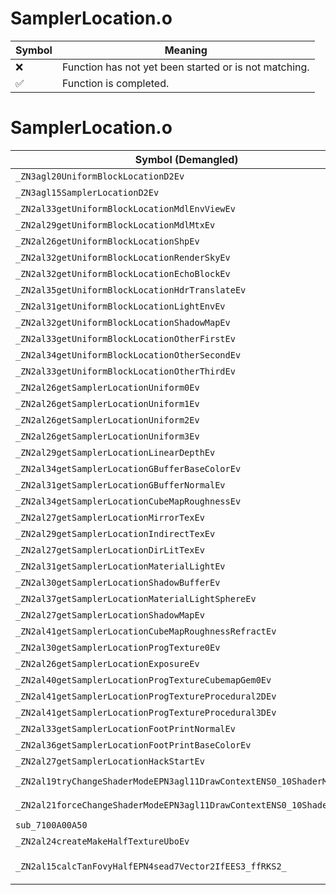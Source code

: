 # SamplerLocation.o
| Symbol | Meaning 
| ------------- | ------------- 
| :x: | Function has not yet been started or is not matching. 
| :white_check_mark: | Function is completed. 


# SamplerLocation.o
| Symbol (Demangled) | Symbol (Mangled) | Decompiled? |
| ------------- |  ------------- | ------------- |
| `_ZN3agl20UniformBlockLocationD2Ev` | `agl::UniformBlockLocation::~UniformBlockLocation()` | :white_check_mark: |
| `_ZN3agl15SamplerLocationD2Ev` | `agl::SamplerLocation::~SamplerLocation()` | :white_check_mark: |
| `_ZN2al33getUniformBlockLocationMdlEnvViewEv` | `al::getUniformBlockLocationMdlEnvView(void)` | :white_check_mark: |
| `_ZN2al29getUniformBlockLocationMdlMtxEv` | `al::getUniformBlockLocationMdlMtx(void)` | :white_check_mark: |
| `_ZN2al26getUniformBlockLocationShpEv` | `al::getUniformBlockLocationShp(void)` | :white_check_mark: |
| `_ZN2al32getUniformBlockLocationRenderSkyEv` | `al::getUniformBlockLocationRenderSky(void)` | :white_check_mark: |
| `_ZN2al32getUniformBlockLocationEchoBlockEv` | `al::getUniformBlockLocationEchoBlock(void)` | :white_check_mark: |
| `_ZN2al35getUniformBlockLocationHdrTranslateEv` | `al::getUniformBlockLocationHdrTranslate(void)` | :white_check_mark: |
| `_ZN2al31getUniformBlockLocationLightEnvEv` | `al::getUniformBlockLocationLightEnv(void)` | :white_check_mark: |
| `_ZN2al32getUniformBlockLocationShadowMapEv` | `al::getUniformBlockLocationShadowMap(void)` | :white_check_mark: |
| `_ZN2al33getUniformBlockLocationOtherFirstEv` | `al::getUniformBlockLocationOtherFirst(void)` | :white_check_mark: |
| `_ZN2al34getUniformBlockLocationOtherSecondEv` | `al::getUniformBlockLocationOtherSecond(void)` | :white_check_mark: |
| `_ZN2al33getUniformBlockLocationOtherThirdEv` | `al::getUniformBlockLocationOtherThird(void)` | :white_check_mark: |
| `_ZN2al26getSamplerLocationUniform0Ev` | `al::getSamplerLocationUniform0(void)` | :white_check_mark: |
| `_ZN2al26getSamplerLocationUniform1Ev` | `al::getSamplerLocationUniform1(void)` | :white_check_mark: |
| `_ZN2al26getSamplerLocationUniform2Ev` | `al::getSamplerLocationUniform2(void)` | :white_check_mark: |
| `_ZN2al26getSamplerLocationUniform3Ev` | `al::getSamplerLocationUniform3(void)` | :white_check_mark: |
| `_ZN2al29getSamplerLocationLinearDepthEv` | `al::getSamplerLocationLinearDepth(void)` | :white_check_mark: |
| `_ZN2al34getSamplerLocationGBufferBaseColorEv` | `al::getSamplerLocationGBufferBaseColor(void)` | :white_check_mark: |
| `_ZN2al31getSamplerLocationGBufferNormalEv` | `al::getSamplerLocationGBufferNormal(void)` | :white_check_mark: |
| `_ZN2al34getSamplerLocationCubeMapRoughnessEv` | `al::getSamplerLocationCubeMapRoughness(void)` | :white_check_mark: |
| `_ZN2al27getSamplerLocationMirrorTexEv` | `al::getSamplerLocationMirrorTex(void)` | :white_check_mark: |
| `_ZN2al29getSamplerLocationIndirectTexEv` | `al::getSamplerLocationIndirectTex(void)` | :white_check_mark: |
| `_ZN2al27getSamplerLocationDirLitTexEv` | `al::getSamplerLocationDirLitTex(void)` | :white_check_mark: |
| `_ZN2al31getSamplerLocationMaterialLightEv` | `al::getSamplerLocationMaterialLight(void)` | :white_check_mark: |
| `_ZN2al30getSamplerLocationShadowBufferEv` | `al::getSamplerLocationShadowBuffer(void)` | :white_check_mark: |
| `_ZN2al37getSamplerLocationMaterialLightSphereEv` | `al::getSamplerLocationMaterialLightSphere(void)` | :white_check_mark: |
| `_ZN2al27getSamplerLocationShadowMapEv` | `al::getSamplerLocationShadowMap(void)` | :white_check_mark: |
| `_ZN2al41getSamplerLocationCubeMapRoughnessRefractEv` | `al::getSamplerLocationCubeMapRoughnessRefract(void)` | :white_check_mark: |
| `_ZN2al30getSamplerLocationProgTexture0Ev` | `al::getSamplerLocationProgTexture0(void)` | :white_check_mark: |
| `_ZN2al26getSamplerLocationExposureEv` | `al::getSamplerLocationExposure(void)` | :white_check_mark: |
| `_ZN2al40getSamplerLocationProgTextureCubemapGem0Ev` | `al::getSamplerLocationProgTextureCubemapGem0(void)` | :white_check_mark: |
| `_ZN2al41getSamplerLocationProgTextureProcedural2DEv` | `al::getSamplerLocationProgTextureProcedural2D(void)` | :white_check_mark: |
| `_ZN2al41getSamplerLocationProgTextureProcedural3DEv` | `al::getSamplerLocationProgTextureProcedural3D(void)` | :white_check_mark: |
| `_ZN2al33getSamplerLocationFootPrintNormalEv` | `al::getSamplerLocationFootPrintNormal(void)` | :white_check_mark: |
| `_ZN2al36getSamplerLocationFootPrintBaseColorEv` | `al::getSamplerLocationFootPrintBaseColor(void)` | :white_check_mark: |
| `_ZN2al27getSamplerLocationHackStartEv` | `al::getSamplerLocationHackStart(void)` | :white_check_mark: |
| `_ZN2al19tryChangeShaderModeEPN3agl11DrawContextENS0_10ShaderModeE` | `al::tryChangeShaderMode(agl::DrawContext *,agl::ShaderMode)` | :white_check_mark: |
| `_ZN2al21forceChangeShaderModeEPN3agl11DrawContextENS0_10ShaderModeE` | `al::forceChangeShaderMode(agl::DrawContext *,agl::ShaderMode)` | :white_check_mark: |
| `sub_7100A00A50` | `` | :white_check_mark: |
| `_ZN2al24createMakeHalfTextureUboEv` | `al::createMakeHalfTextureUbo(void)` | :white_check_mark: |
| `_ZN2al15calcTanFovyHalfEPN4sead7Vector2IfEES3_ffRKS2_` | `al::calcTanFovyHalf(sead::Vector2<float> *,sead::Vector2<float> *,float,float,sead::Vector2<float> const&)` | :white_check_mark: |
